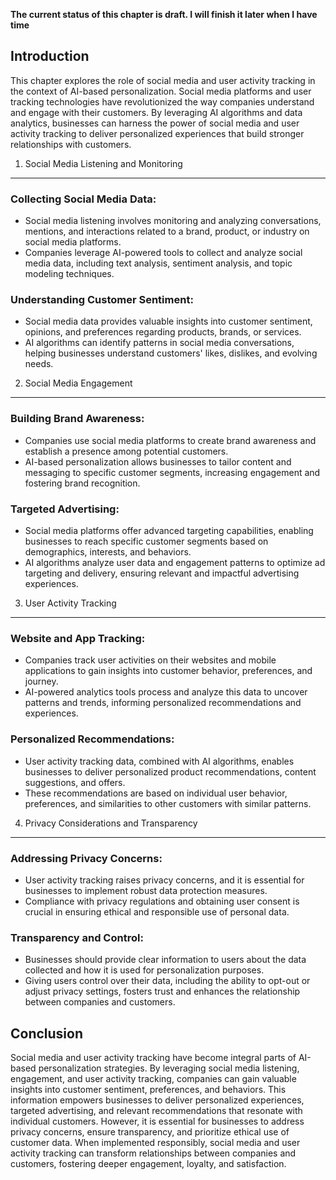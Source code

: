**The current status of this chapter is draft. I will finish it later when I have time**

Introduction
------------

This chapter explores the role of social media and user activity tracking in the context of AI-based personalization. Social media platforms and user tracking technologies have revolutionized the way companies understand and engage with their customers. By leveraging AI algorithms and data analytics, businesses can harness the power of social media and user activity tracking to deliver personalized experiences that build stronger relationships with customers.

1. Social Media Listening and Monitoring
----------------------------------------

### Collecting Social Media Data:

* Social media listening involves monitoring and analyzing conversations, mentions, and interactions related to a brand, product, or industry on social media platforms.
* Companies leverage AI-powered tools to collect and analyze social media data, including text analysis, sentiment analysis, and topic modeling techniques.

### Understanding Customer Sentiment:

* Social media data provides valuable insights into customer sentiment, opinions, and preferences regarding products, brands, or services.
* AI algorithms can identify patterns in social media conversations, helping businesses understand customers' likes, dislikes, and evolving needs.

2. Social Media Engagement
--------------------------

### Building Brand Awareness:

* Companies use social media platforms to create brand awareness and establish a presence among potential customers.
* AI-based personalization allows businesses to tailor content and messaging to specific customer segments, increasing engagement and fostering brand recognition.

### Targeted Advertising:

* Social media platforms offer advanced targeting capabilities, enabling businesses to reach specific customer segments based on demographics, interests, and behaviors.
* AI algorithms analyze user data and engagement patterns to optimize ad targeting and delivery, ensuring relevant and impactful advertising experiences.

3. User Activity Tracking
-------------------------

### Website and App Tracking:

* Companies track user activities on their websites and mobile applications to gain insights into customer behavior, preferences, and journey.
* AI-powered analytics tools process and analyze this data to uncover patterns and trends, informing personalized recommendations and experiences.

### Personalized Recommendations:

* User activity tracking data, combined with AI algorithms, enables businesses to deliver personalized product recommendations, content suggestions, and offers.
* These recommendations are based on individual user behavior, preferences, and similarities to other customers with similar patterns.

4. Privacy Considerations and Transparency
------------------------------------------

### Addressing Privacy Concerns:

* User activity tracking raises privacy concerns, and it is essential for businesses to implement robust data protection measures.
* Compliance with privacy regulations and obtaining user consent is crucial in ensuring ethical and responsible use of personal data.

### Transparency and Control:

* Businesses should provide clear information to users about the data collected and how it is used for personalization purposes.
* Giving users control over their data, including the ability to opt-out or adjust privacy settings, fosters trust and enhances the relationship between companies and customers.

Conclusion
----------

Social media and user activity tracking have become integral parts of AI-based personalization strategies. By leveraging social media listening, engagement, and user activity tracking, companies can gain valuable insights into customer sentiment, preferences, and behaviors. This information empowers businesses to deliver personalized experiences, targeted advertising, and relevant recommendations that resonate with individual customers. However, it is essential for businesses to address privacy concerns, ensure transparency, and prioritize ethical use of customer data. When implemented responsibly, social media and user activity tracking can transform relationships between companies and customers, fostering deeper engagement, loyalty, and satisfaction.
